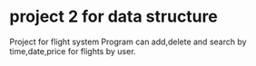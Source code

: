 # project 2 for data structure 
Project for flight system
Program can add,delete and search by time,date,price for flights by user.
